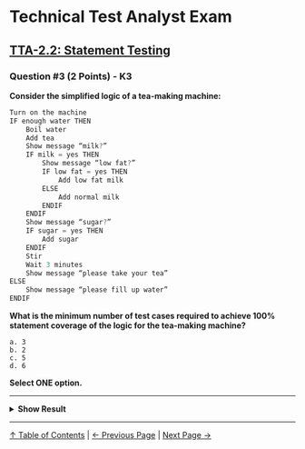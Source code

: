 # Technical Test Analyst Exam

## [TTA-2.2: Statement Testing](../2-white-box-test-techniques/2.2-statement-testing.md)

### Question #3 (2 Points) - K3

**Consider the simplified logic of a tea-making machine:**

```js
Turn on the machine
IF enough water THEN
    Boil water
    Add tea
    Show message “milk?”
    IF milk = yes THEN
        Show message “low fat?”
        IF low fat = yes THEN
            Add low fat milk
        ELSE
            Add normal milk
        ENDIF
    ENDIF
    Show message “sugar?”
    IF sugar = yes THEN
        Add sugar
    ENDIF
    Stir
    Wait 3 minutes
    Show message “please take your tea”
ELSE
    Show message “please fill up water”
ENDIF
```

**What is the minimum number of test cases required to achieve 100% statement coverage of the logic for the tea-making machine?**

    a. 3
    b. 2
    c. 5
    d. 6

**Select ONE option.**

---

<details>
<summary><strong>Show Result</strong></summary>

#### Correct Answer: a

    a. Is correct. The three test cases are defined by the following inputs:
        - Enough water, low fat milk, sugar
        - Enough water, normal milk, sugar or not sugar
        - Not enough water
    b. Is not correct. With two tests, one of the paths covered by the tests of answer (a) will be missed, and the lines of code in this path will not be tested – failing to achieve 100% statement coverage
    c. Is not correct. The question asked for the minimal number of tests to achieve 100% statement coverage. This can be achieved with 3 tests, as shown in (a)
    d. Is not correct. The question asked for the minimal number of tests to achieve 100% statement coverage. This can be achieved with 3 tests,as shown in (a)

</details>

---

[↑ Table of Contents](../../README.md#table-of-contents) | [← Previous Page](question-2.md) | [Next Page →](question-4.md)
